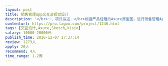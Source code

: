 ```yaml
---                
layout: post       
title: 销售管理app交互及视觉设计           
description: '</br>一、项目描述：</br>根据产品经理的Axure原型图，进行销售管理App的交互及视觉设计。</br></br>预计数量为20个左右。</br></br></br>二、人员要求：</br></br>1、熟悉App的设计原理及元素，有相关设计经验者为佳；</br>2、良好的沟通能力；</br>3、对自己的作品负责，精益求精的态度。</br>'     
contenturl: https://pro.lagou.com/project/1246.html      
tags: [交互设计,Axure,Sketch,Visio]            
salary: 10000-20000元          
publish_time: 2016-12-07 17:37:14         
review: 1273人                   
apply: 20人                   
recommend: 4人                   
time_range: 1-2周              
---                 
```

